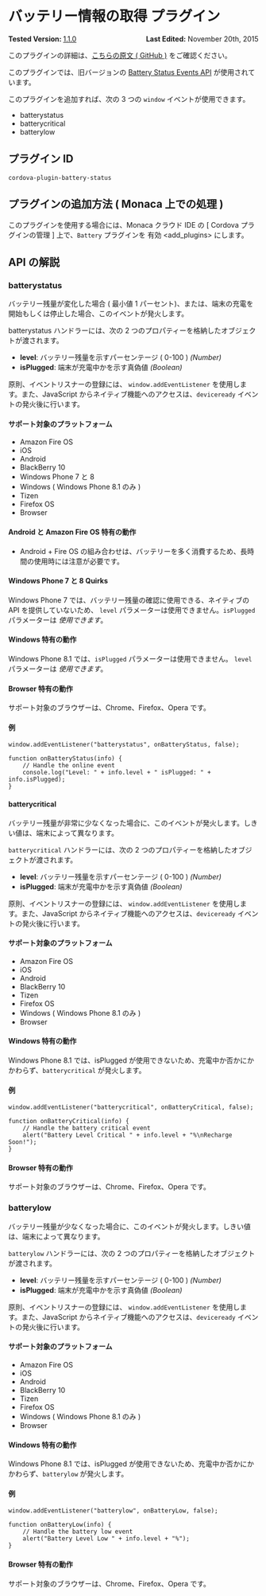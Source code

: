 <!---
    Licensed to the Apache Software Foundation (ASF) under one
    or more contributor license agreements.  See the NOTICE file
    distributed with this work for additional information
    regarding copyright ownership.  The ASF licenses this file
    to you under the Apache License, Version 2.0 (the
    "License"); you may not use this file except in compliance
    with the License.  You may obtain a copy of the License at

      http://www.apache.org/licenses/LICENSE-2.0

    Unless required by applicable law or agreed to in writing,
    software distributed under the License is distributed on an
    "AS IS" BASIS, WITHOUT WARRANTIES OR CONDITIONS OF ANY
    KIND, either express or implied.  See the License for the
    specific language governing permissions and limitations
    under the License.
-->
バッテリー情報の取得 プラグイン
===============================

<div>
  <div  style="float: left;" align="left"><b>Tested Version: </b><a href="https://github.com/apache/cordova-plugin-battery-status/blob/master/RELEASENOTES.md#110-jun-17-2015">1.1.0</a></div>   
  <div align="right" style="float: right;"><b>Last Edited:</b> November 20th, 2015</div>
  <br/>
</div>
<div class="admonition note">

このプラグインの詳細は、[こちらの原文 ( GitHub
)](https://github.com/apache/cordova-plugin-battery-status)
をご確認ください。

</div>

このプラグインでは、旧バージョンの [Battery Status Events
API](http://www.w3.org/TR/2011/WD-battery-status-20110915/)
が使用されています。

このプラグインを追加すれば、次の 3 つの `window`
イベントが使用できます。

-   batterystatus
-   batterycritical
-   batterylow

プラグイン ID
-------------

    cordova-plugin-battery-status

プラグインの追加方法 ( Monaca 上での処理 )
------------------------------------------

このプラグインを使用する場合には、Monaca クラウド IDE の \[ Cordova
プラグインの管理 \] 上で、`Battery` プラグインを
有効 &lt;add\_plugins&gt; にします。

API の解説
----------

### batterystatus

バッテリー残量が変化した場合 ( 最小値 1
パーセント)、または、端末の充電を開始もしくは停止した場合、このイベントが発火します。

batterystatus ハンドラーには、次の 2
つのプロパティーを格納したオブジェクトが渡されます。

-   **level**: バッテリー残量を示すパーセンテージ ( 0-100 ) *(Number)*
-   **isPlugged**: 端末が充電中かを示す真偽値 *(Boolean)*

原則、イベントリスナーの登録には、 `window.addEventListener`
を使用します。また、JavaScript
からネイティブ機能へのアクセスは、`deviceready`
イベントの発火後に行います。

#### サポート対象のプラットフォーム

-   Amazon Fire OS
-   iOS
-   Android
-   BlackBerry 10
-   Windows Phone 7 と 8
-   Windows ( Windows Phone 8.1 のみ )
-   Tizen
-   Firefox OS
-   Browser

#### Android と Amazon Fire OS 特有の動作

-   Android + Fire OS
    の組み合わせは、バッテリーを多く消費するため、長時間の使用時には注意が必要です。

#### Windows Phone 7 と 8 Quirks

Windows Phone 7 では、バッテリー残量の確認に使用できる、ネイティブの API
を提供していないため、 `level` パラメーターは使用できません。`isPlugged`
パラメーターは *使用できます*。

#### Windows 特有の動作

Windows Phone 8.1 では、`isPlugged` パラメーターは使用できません。
`level` パラメーターは *使用できます*。

#### Browser 特有の動作

サポート対象のブラウザーは、Chrome、Firefox、Opera です。

#### 例

    window.addEventListener("batterystatus", onBatteryStatus, false);

    function onBatteryStatus(info) {
        // Handle the online event
        console.log("Level: " + info.level + " isPlugged: " + info.isPlugged);
    }

#### batterycritical

バッテリー残量が非常に少なくなった場合に、このイベントが発火します。しきい値は、端末によって異なります。

`batterycritical` ハンドラーには、次の 2
つのプロパティーを格納したオブジェクトが渡されます。

-   **level**: バッテリー残量を示すパーセンテージ ( 0-100 ) *(Number)*
-   **isPlugged**: 端末が充電中かを示す真偽値 *(Boolean)*

原則、イベントリスナーの登録には、 `window.addEventListener`
を使用します。また、JavaScript
からネイティブ機能へのアクセスは、`deviceready`
イベントの発火後に行います。

#### サポート対象のプラットフォーム

-   Amazon Fire OS
-   iOS
-   Android
-   BlackBerry 10
-   Tizen
-   Firefox OS
-   Windows ( Windows Phone 8.1 のみ )
-   Browser

#### Windows 特有の動作

Windows Phone 8.1 では、isPlugged
が使用できないため、充電中か否かにかかわらず、`batterycritical`
が発火します。

#### 例

    window.addEventListener("batterycritical", onBatteryCritical, false);

    function onBatteryCritical(info) {
        // Handle the battery critical event
        alert("Battery Level Critical " + info.level + "%\nRecharge Soon!");
    }

#### Browser 特有の動作

サポート対象のブラウザーは、Chrome、Firefox、Opera です。

### batterylow

バッテリー残量が少なくなった場合に、このイベントが発火します。しきい値は、端末によって異なります。

`batterylow` ハンドラーには、次の 2
つのプロパティーを格納したオブジェクトが渡されます。

-   **level**: バッテリー残量を示すパーセンテージ ( 0-100 ) *(Number)*
-   **isPlugged**: 端末が充電中かを示す真偽値 *(Boolean)*

原則、イベントリスナーの登録には、 `window.addEventListener`
を使用します。また、JavaScript
からネイティブ機能へのアクセスは、`deviceready`
イベントの発火後に行います。

#### サポート対象のプラットフォーム

-   Amazon Fire OS
-   iOS
-   Android
-   BlackBerry 10
-   Tizen
-   Firefox OS
-   Windows ( Windows Phone 8.1 のみ )
-   Browser

#### Windows 特有の動作

Windows Phone 8.1 では、isPlugged
が使用できないため、充電中か否かにかかわらず、`batterylow`
が発火します。

#### 例

    window.addEventListener("batterylow", onBatteryLow, false);

    function onBatteryLow(info) {
        // Handle the battery low event
        alert("Battery Level Low " + info.level + "%");
    }

#### Browser 特有の動作

サポート対象のブラウザーは、Chrome、Firefox、Opera です。
